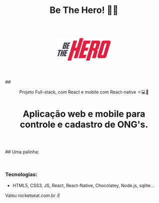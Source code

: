# <p align="center">Be The Hero! 👨‍💻 </p>
<h1 align="center">
<br>
  <img src="/Aulas/frontend/src/assets/logo.svg" alt="BeTheHero" width="170">
<br>
<br>
</h1>
## <p align="center">Projeto Full-stack, com React e mobile com React-native ⚛💻📲</p>

# <p align="center"> Aplicação web e mobile para controle e cadastro de ONG's.</p>
<br>
<br>
## Uma palinha:
<p align="center">
  <img src="" width="1000px"/>
</p>

### Tecnologias:
- HTML5, CSS3, JS, React, React-Native, Chocolatey, Node.js, sqlite... 

Valeu rocketseat.com.br ✌ 
